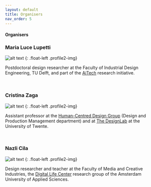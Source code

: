 ```yaml
---
layout: default
title: Organisers
nav_order: 5
---
```


#### Organisers


### Maria Luce Lupetti

![alt text](https://malulu.github.io/HRI-Design-2020/assets/img/luce.png "Luce")
{: .float-left .profile2-img}

Postdoctoral design researcher at the Faculty of Industrial Design Engineering, TU Delft, and part of the [AiTech](https://www.tudelft.nl/aitech/projects/embodied-manifestos-of-human-ai-partnerships/) research initiative.

<br />

### Cristina Zaga

![alt text](https://malulu.github.io/HRI-Design-2020/assets/img/cri.png "Cristina")
{: .float-left .profile2-img}

Assistant professor at the [Human-Centred Design Group](https://www.utwente.nl/en/et/dpm/hcd/#staff) (Design and Production Management department) and at [The DesignLab](https://www.utwente.nl/en/designlab/) at the University of Twente. 

<br />

### Nazli Cila

![alt text](https://malulu.github.io/HRI-Design-2020/assets/img/nazli.png "Nazli")
{: .float-left .profile2-img}

Design researcher and teacher at the Faculty of Media and Creative Industries, the [Digital Life Center](http://www.digitallifecentre.nl/team/dr-nazli-cila) research group of the Amsterdam University of Applied Sciences. 

<br />

